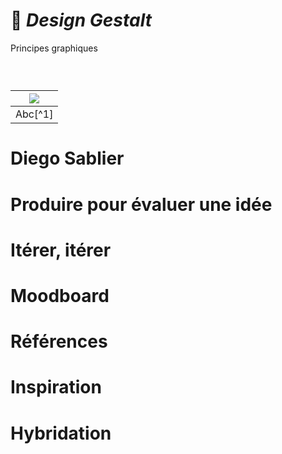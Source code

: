 # 🔲 *Design Gestalt*
  Principes graphiques
### &nbsp;


|![](links/Checklists.jpg) |
|:---:|
| Abc[^1]           |

# Diego Sablier

# Produire pour évaluer une idée

# Itérer, itérer



# Moodboard

# Références

# Inspiration

# Hybridation

